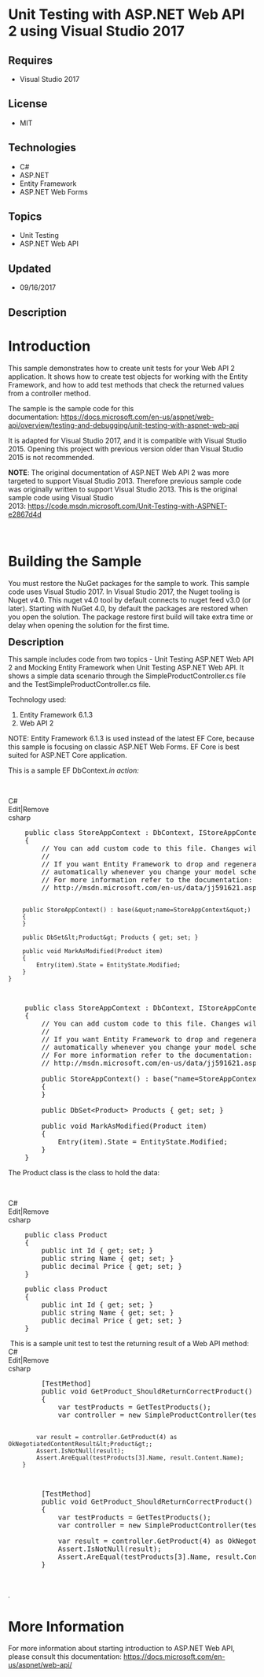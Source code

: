 # Unit Testing with ASP.NET Web API 2 using Visual Studio 2017
## Requires
- Visual Studio 2017
## License
- MIT
## Technologies
- C#
- ASP.NET
- Entity Framework
- ASP.NET Web Forms
## Topics
- Unit Testing
- ASP.NET Web API
## Updated
- 09/16/2017
## Description

<h1>Introduction</h1>
<p>This sample demonstrates how to create unit tests for your Web API 2 application. It shows how to create test objects for working with the Entity Framework, and how to add test methods that check the returned values from a controller method.</p>
<p>The sample is the sample code for this documentation:&nbsp;<a href="https://docs.microsoft.com/en-us/aspnet/web-api/overview/testing-and-debugging/unit-testing-with-aspnet-web-api" target="_blank">https://docs.microsoft.com/en-us/aspnet/web-api/overview/testing-and-debugging/unit-testing-with-aspnet-web-api</a></p>
<p>It is adapted for Visual Studio 2017, and it is compatible with Visual Studio 2015. Opening this project with previous version older than Visual Studio 2015 is not recommended.</p>
<p><strong>NOTE</strong>: The original documentation of ASP.NET Web API 2 was more targeted to support Visual Studio 2013. Therefore previous sample code was originally written to support Visual Studio 2013. This is the original sample code using Visual Studio
 2013:&nbsp;<a href="https://code.msdn.microsoft.com/Unit-Testing-with-ASPNET-e2867d4d">https://code.msdn.microsoft.com/Unit-Testing-with-ASPNET-e2867d4d</a>&nbsp;</p>
<p>&nbsp;</p>
<h1><span>Building the Sample</span></h1>
<p>You must restore the NuGet packages for the sample to work. This sample code uses Visual Studio 2017. In Visual Studio 2017, the Nuget tooling is Nuget v4.0. This nuget v4.0 tool by default connects to nuget feed v3.0 (or later). Starting with NuGet 4.0,
 by default the packages are restored when you open the solution. The package restore first build will take extra time or delay when opening the solution for the first time.</p>
<p><span style="font-size:20px; font-weight:bold">Description</span></p>
<p>This sample includes code from two topics - Unit Testing ASP.NET Web API 2 and Mocking Entity Framework when Unit Testing ASP.NET Web API. It shows a simple data scenario through the SimpleProductController.cs file and the TestSimpleProductController.cs
 file.</p>
<p>Technology used:</p>
<ol>
<li>Entity Framework 6.1.3 </li><li>Web API 2 </li></ol>
<p>NOTE: Entity Framework 6.1.3 is used instead of the latest EF Core, because this sample is focusing on classic ASP.NET Web Forms. EF Core is best suited for ASP.NET Core application.</p>
<p>This is a sample EF DbContext<em>.in action: &nbsp;&nbsp;</em></p>
<p>&nbsp;</p>
<div class="scriptcode">
<div class="pluginEditHolder" pluginCommand="mceScriptCode">
<div class="title"><span>C#</span></div>
<div class="pluginLinkHolder"><span class="pluginEditHolderLink">Edit</span>|<span class="pluginRemoveHolderLink">Remove</span></div>
<span class="hidden">csharp</span>
<pre class="hidden">    public class StoreAppContext : DbContext, IStoreAppContext
    {
        // You can add custom code to this file. Changes will not be overwritten.
        // 
        // If you want Entity Framework to drop and regenerate your database
        // automatically whenever you change your model schema, please use data migrations.
        // For more information refer to the documentation:
        // http://msdn.microsoft.com/en-us/data/jj591621.aspx

        public StoreAppContext() : base(&quot;name=StoreAppContext&quot;)
        {
        }

        public DbSet&lt;Product&gt; Products { get; set; }

        public void MarkAsModified(Product item)
        {
            Entry(item).State = EntityState.Modified;
        }
    }
</pre>
<div class="preview">
<pre class="csharp">&nbsp;&nbsp;&nbsp;&nbsp;<span class="cs__keyword">public</span>&nbsp;<span class="cs__keyword">class</span>&nbsp;StoreAppContext&nbsp;:&nbsp;DbContext,&nbsp;IStoreAppContext&nbsp;
&nbsp;&nbsp;&nbsp;&nbsp;{&nbsp;
&nbsp;&nbsp;&nbsp;&nbsp;&nbsp;&nbsp;&nbsp;&nbsp;<span class="cs__com">//&nbsp;You&nbsp;can&nbsp;add&nbsp;custom&nbsp;code&nbsp;to&nbsp;this&nbsp;file.&nbsp;Changes&nbsp;will&nbsp;not&nbsp;be&nbsp;overwritten.</span>&nbsp;
&nbsp;&nbsp;&nbsp;&nbsp;&nbsp;&nbsp;&nbsp;&nbsp;<span class="cs__com">//&nbsp;</span>&nbsp;
&nbsp;&nbsp;&nbsp;&nbsp;&nbsp;&nbsp;&nbsp;&nbsp;<span class="cs__com">//&nbsp;If&nbsp;you&nbsp;want&nbsp;Entity&nbsp;Framework&nbsp;to&nbsp;drop&nbsp;and&nbsp;regenerate&nbsp;your&nbsp;database</span>&nbsp;
&nbsp;&nbsp;&nbsp;&nbsp;&nbsp;&nbsp;&nbsp;&nbsp;<span class="cs__com">//&nbsp;automatically&nbsp;whenever&nbsp;you&nbsp;change&nbsp;your&nbsp;model&nbsp;schema,&nbsp;please&nbsp;use&nbsp;data&nbsp;migrations.</span>&nbsp;
&nbsp;&nbsp;&nbsp;&nbsp;&nbsp;&nbsp;&nbsp;&nbsp;<span class="cs__com">//&nbsp;For&nbsp;more&nbsp;information&nbsp;refer&nbsp;to&nbsp;the&nbsp;documentation:</span>&nbsp;
&nbsp;&nbsp;&nbsp;&nbsp;&nbsp;&nbsp;&nbsp;&nbsp;<span class="cs__com">//&nbsp;http://msdn.microsoft.com/en-us/data/jj591621.aspx</span>&nbsp;
&nbsp;
&nbsp;&nbsp;&nbsp;&nbsp;&nbsp;&nbsp;&nbsp;&nbsp;<span class="cs__keyword">public</span>&nbsp;StoreAppContext()&nbsp;:&nbsp;<span class="cs__keyword">base</span>(<span class="cs__string">&quot;name=StoreAppContext&quot;</span>)&nbsp;
&nbsp;&nbsp;&nbsp;&nbsp;&nbsp;&nbsp;&nbsp;&nbsp;{&nbsp;
&nbsp;&nbsp;&nbsp;&nbsp;&nbsp;&nbsp;&nbsp;&nbsp;}&nbsp;
&nbsp;
&nbsp;&nbsp;&nbsp;&nbsp;&nbsp;&nbsp;&nbsp;&nbsp;<span class="cs__keyword">public</span>&nbsp;DbSet&lt;Product&gt;&nbsp;Products&nbsp;{&nbsp;<span class="cs__keyword">get</span>;&nbsp;<span class="cs__keyword">set</span>;&nbsp;}&nbsp;
&nbsp;
&nbsp;&nbsp;&nbsp;&nbsp;&nbsp;&nbsp;&nbsp;&nbsp;<span class="cs__keyword">public</span>&nbsp;<span class="cs__keyword">void</span>&nbsp;MarkAsModified(Product&nbsp;item)&nbsp;
&nbsp;&nbsp;&nbsp;&nbsp;&nbsp;&nbsp;&nbsp;&nbsp;{&nbsp;
&nbsp;&nbsp;&nbsp;&nbsp;&nbsp;&nbsp;&nbsp;&nbsp;&nbsp;&nbsp;&nbsp;&nbsp;Entry(item).State&nbsp;=&nbsp;EntityState.Modified;&nbsp;
&nbsp;&nbsp;&nbsp;&nbsp;&nbsp;&nbsp;&nbsp;&nbsp;}&nbsp;
&nbsp;&nbsp;&nbsp;&nbsp;}&nbsp;
</pre>
</div>
</div>
</div>
<p>The Product class is the class to hold the data:</p>
<p>&nbsp;</p>
<div class="scriptcode">
<div class="pluginEditHolder" pluginCommand="mceScriptCode">
<div class="title"><span>C#</span></div>
<div class="pluginLinkHolder"><span class="pluginEditHolderLink">Edit</span>|<span class="pluginRemoveHolderLink">Remove</span></div>
<span class="hidden">csharp</span>
<pre class="hidden">    public class Product
    {
        public int Id { get; set; }
        public string Name { get; set; }
        public decimal Price { get; set; }
    }
</pre>
<div class="preview">
<pre class="csharp">&nbsp;&nbsp;&nbsp;&nbsp;<span class="cs__keyword">public</span>&nbsp;<span class="cs__keyword">class</span>&nbsp;Product&nbsp;
&nbsp;&nbsp;&nbsp;&nbsp;{&nbsp;
&nbsp;&nbsp;&nbsp;&nbsp;&nbsp;&nbsp;&nbsp;&nbsp;<span class="cs__keyword">public</span>&nbsp;<span class="cs__keyword">int</span>&nbsp;Id&nbsp;{&nbsp;<span class="cs__keyword">get</span>;&nbsp;<span class="cs__keyword">set</span>;&nbsp;}&nbsp;
&nbsp;&nbsp;&nbsp;&nbsp;&nbsp;&nbsp;&nbsp;&nbsp;<span class="cs__keyword">public</span>&nbsp;<span class="cs__keyword">string</span>&nbsp;Name&nbsp;{&nbsp;<span class="cs__keyword">get</span>;&nbsp;<span class="cs__keyword">set</span>;&nbsp;}&nbsp;
&nbsp;&nbsp;&nbsp;&nbsp;&nbsp;&nbsp;&nbsp;&nbsp;<span class="cs__keyword">public</span>&nbsp;<span class="cs__keyword">decimal</span>&nbsp;Price&nbsp;{&nbsp;<span class="cs__keyword">get</span>;&nbsp;<span class="cs__keyword">set</span>;&nbsp;}&nbsp;
&nbsp;&nbsp;&nbsp;&nbsp;}&nbsp;
</pre>
</div>
</div>
</div>
<div class="endscriptcode">&nbsp;This is a sample unit test to test the returning result of a Web API method:</div>
<div class="endscriptcode"></div>
<div class="endscriptcode">
<div class="scriptcode">
<div class="pluginEditHolder" pluginCommand="mceScriptCode">
<div class="title"><span>C#</span></div>
<div class="pluginLinkHolder"><span class="pluginEditHolderLink">Edit</span>|<span class="pluginRemoveHolderLink">Remove</span></div>
<span class="hidden">csharp</span>
<pre class="hidden">        [TestMethod]
        public void GetProduct_ShouldReturnCorrectProduct()
        {
            var testProducts = GetTestProducts();
            var controller = new SimpleProductController(testProducts);

            var result = controller.GetProduct(4) as OkNegotiatedContentResult&lt;Product&gt;;
            Assert.IsNotNull(result);
            Assert.AreEqual(testProducts[3].Name, result.Content.Name);
        }
</pre>
<div class="preview">
<pre class="js">&nbsp;&nbsp;&nbsp;&nbsp;&nbsp;&nbsp;&nbsp;&nbsp;[TestMethod]&nbsp;
&nbsp;&nbsp;&nbsp;&nbsp;&nbsp;&nbsp;&nbsp;&nbsp;public&nbsp;<span class="js__operator">void</span>&nbsp;GetProduct_ShouldReturnCorrectProduct()&nbsp;
&nbsp;&nbsp;&nbsp;&nbsp;&nbsp;&nbsp;&nbsp;&nbsp;<span class="js__brace">{</span>&nbsp;
&nbsp;&nbsp;&nbsp;&nbsp;&nbsp;&nbsp;&nbsp;&nbsp;&nbsp;&nbsp;&nbsp;&nbsp;<span class="js__statement">var</span>&nbsp;testProducts&nbsp;=&nbsp;GetTestProducts();&nbsp;
&nbsp;&nbsp;&nbsp;&nbsp;&nbsp;&nbsp;&nbsp;&nbsp;&nbsp;&nbsp;&nbsp;&nbsp;<span class="js__statement">var</span>&nbsp;controller&nbsp;=&nbsp;<span class="js__operator">new</span>&nbsp;SimpleProductController(testProducts);&nbsp;
&nbsp;
&nbsp;&nbsp;&nbsp;&nbsp;&nbsp;&nbsp;&nbsp;&nbsp;&nbsp;&nbsp;&nbsp;&nbsp;<span class="js__statement">var</span>&nbsp;result&nbsp;=&nbsp;controller.GetProduct(<span class="js__num">4</span>)&nbsp;as&nbsp;OkNegotiatedContentResult&lt;Product&gt;;&nbsp;
&nbsp;&nbsp;&nbsp;&nbsp;&nbsp;&nbsp;&nbsp;&nbsp;&nbsp;&nbsp;&nbsp;&nbsp;Assert.IsNotNull(result);&nbsp;
&nbsp;&nbsp;&nbsp;&nbsp;&nbsp;&nbsp;&nbsp;&nbsp;&nbsp;&nbsp;&nbsp;&nbsp;Assert.AreEqual(testProducts[<span class="js__num">3</span>].Name,&nbsp;result.Content.Name);&nbsp;
&nbsp;&nbsp;&nbsp;&nbsp;&nbsp;&nbsp;&nbsp;&nbsp;<span class="js__brace">}</span>&nbsp;
</pre>
</div>
</div>
</div>
<div class="endscriptcode">&nbsp;</div>
</div>
<p><em><em>.</em></em></p>
<h1>More Information</h1>
<p>For more information about starting introduction to ASP.NET Web API, please consult this documentation:&nbsp;<a href="https://docs.microsoft.com/en-us/aspnet/web-api/" target="_blank">https://docs.microsoft.com/en-us/aspnet/web-api/</a></p>
